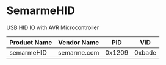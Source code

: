 # SemarmeHID
USB HID IO with AVR Microcontroller

| Product Name | Vendor Name | PID    | VID    |
|--------------|-------------|--------|--------|
| semarmeHID   | semarme.com | 0x1209 | 0xbade |
